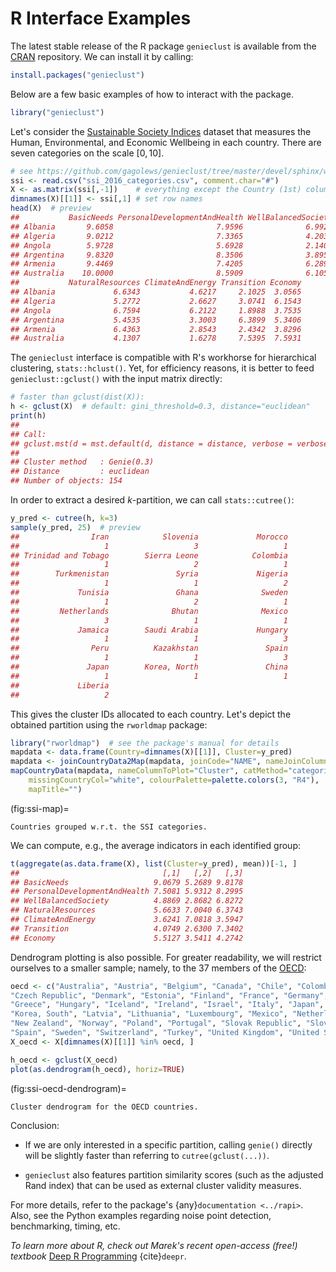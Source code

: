 



# R Interface Examples

The latest stable release of the R package `genieclust` is available from the
[CRAN](https://cran.r-project.org/web/packages/genieclust/) repository.
We can install it by calling:


``` r
install.packages("genieclust")
```


Below are a few basic examples of how to interact with the package.


``` r
library("genieclust")
```



Let's consider the [Sustainable Society Indices](http://www.ssfindex.com/)
dataset that measures the Human, Environmental, and Economic Wellbeing
in each country. There are seven categories on the scale $[0, 10]$.


``` r
# see https://github.com/gagolews/genieclust/tree/master/devel/sphinx/weave
ssi <- read.csv("ssi_2016_categories.csv", comment.char="#")
X <- as.matrix(ssi[,-1])    # everything except the Country (1st) column
dimnames(X)[[1]] <- ssi[,1] # set row names
head(X)  # preview
##           BasicNeeds PersonalDevelopmentAndHealth WellBalancedSociety
## Albania       9.6058                       7.9596              6.9926
## Algeria       9.0212                       7.3365              4.2039
## Angola        5.9728                       5.6928              2.1401
## Argentina     9.8320                       8.3506              3.8952
## Armenia       9.4469                       7.4205              6.2892
## Australia    10.0000                       8.5909              6.1055
##           NaturalResources ClimateAndEnergy Transition Economy
## Albania             6.6343           4.6217     2.1025  3.0565
## Algeria             5.2772           2.6627     3.0741  6.1543
## Angola              6.7594           6.2122     1.8988  3.7535
## Argentina           5.4535           3.3003     6.3899  5.3406
## Armenia             6.4363           2.8543     2.4342  3.8296
## Australia           4.1307           1.6278     7.5395  7.5931
```


The `genieclust` interface is compatible with R's workhorse
for hierarchical clustering, `stats::hclust()`.
Yet, for efficiency reasons, it is better to feed `genieclust::gclust()`
with the input matrix directly:



``` r
# faster than gclust(dist(X)):
h <- gclust(X)  # default: gini_threshold=0.3, distance="euclidean"
print(h)
## 
## Call:
## gclust.mst(d = mst.default(d, distance = distance, verbose = verbose,     ...), gini_threshold = gini_threshold, verbose = verbose)
## 
## Cluster method   : Genie(0.3) 
## Distance         : euclidean 
## Number of objects: 154
```

In order to extract a desired *k*-partition, we can call `stats::cutree()`:


``` r
y_pred <- cutree(h, k=3)
sample(y_pred, 25)  # preview
##                Iran            Slovenia             Morocco 
##                   1                   3                   1 
## Trinidad and Tobago        Sierra Leone            Colombia 
##                   1                   2                   1 
##        Turkmenistan               Syria             Nigeria 
##                   1                   1                   2 
##             Tunisia               Ghana              Sweden 
##                   1                   2                   1 
##         Netherlands              Bhutan              Mexico 
##                   3                   1                   1 
##             Jamaica        Saudi Arabia             Hungary 
##                   1                   1                   3 
##                Peru          Kazakhstan               Spain 
##                   1                   1                   3 
##               Japan        Korea, North               China 
##                   1                   1                   1 
##             Liberia 
##                   2
```

This gives the cluster IDs allocated to each country.
Let's depict the obtained partition using the `rworldmap` package:


``` r
library("rworldmap")  # see the package's manual for details
mapdata <- data.frame(Country=dimnames(X)[[1]], Cluster=y_pred)
mapdata <- joinCountryData2Map(mapdata, joinCode="NAME", nameJoinColumn="Country")
mapCountryData(mapdata, nameColumnToPlot="Cluster", catMethod="categorical",
    missingCountryCol="white", colourPalette=palette.colors(3, "R4"),
    mapTitle="")
```

(fig:ssi-map)=
```{figure} r-figures/ssi-map-1.*
Countries grouped w.r.t. the SSI categories.
```


We can compute, e.g., the average indicators in each identified group:


``` r
t(aggregate(as.data.frame(X), list(Cluster=y_pred), mean))[-1, ]
##                                [,1]   [,2]   [,3]
## BasicNeeds                   9.0679 5.2689 9.8178
## PersonalDevelopmentAndHealth 7.5081 5.9312 8.2995
## WellBalancedSociety          4.8869 2.8682 6.8272
## NaturalResources             5.6633 7.0040 6.3743
## ClimateAndEnergy             3.6241 7.0818 3.5947
## Transition                   4.0749 2.6300 7.3402
## Economy                      5.5127 3.5411 4.2742
```


Dendrogram plotting is also possible.
For greater readability, we will restrict ourselves to a smaller sample;
namely, to the 37 members of the [OECD](https://en.wikipedia.org/wiki/OECD):


``` r
oecd <- c("Australia", "Austria", "Belgium", "Canada", "Chile", "Colombia",
"Czech Republic", "Denmark", "Estonia", "Finland", "France", "Germany",
"Greece", "Hungary", "Iceland", "Ireland", "Israel", "Italy", "Japan",
"Korea, South", "Latvia", "Lithuania", "Luxembourg", "Mexico", "Netherlands",
"New Zealand", "Norway", "Poland", "Portugal", "Slovak Republic", "Slovenia",
"Spain", "Sweden", "Switzerland", "Turkey", "United Kingdom", "United States")
X_oecd <- X[dimnames(X)[[1]] %in% oecd, ]
```



``` r
h_oecd <- gclust(X_oecd)
plot(as.dendrogram(h_oecd), horiz=TRUE)
```

(fig:ssi-oecd-dendrogram)=
```{figure} r-figures/ssi-oecd-dendrogram-1.*
Cluster dendrogram for the OECD countries.
```



Conclusion:

* If we are only interested in a specific partition,
calling `genie()` directly will be slightly faster than referring to
`cutree(gclust(...))`.

* `genieclust` also features partition similarity scores
(such as the adjusted Rand index) that can be used as
external cluster validity measures.

For more details, refer to the package's {any}`documentation <../rapi>`.
Also, see the Python examples regarding noise point detection,
benchmarking, timing, etc.

*To learn more about R, check out Marek's recent open-access (free!) textbook*
[Deep R Programming](https://deepr.gagolewski.com/)
{cite}`deepr`.
